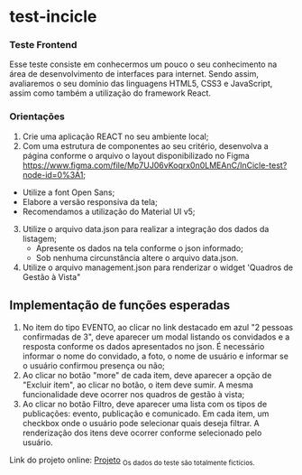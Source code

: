 # test-incicle
### Teste Frontend
Esse teste consiste em conhecermos um pouco o seu conhecimento na área de desenvolvimento de interfaces para internet. Sendo assim, avaliaremos o seu domínio das linguagens HTML5, CSS3 e JavaScript, assim como também a utilização do framework React. 

### Orientações
1. Crie uma aplicação REACT no seu ambiente local;
2. Com uma estrutura de componentes ao seu critério, desenvolva a página conforme o arquivo o layout disponibilizado no Figma <https://www.figma.com/file/Mp7UJ06vKoqrx0n0LMEAnC/InCicle-test?node-id=0%3A1>;
  * Utilize a font Open Sans;
  * Elabore a versão responsiva da tela;
  * Recomendamos a utilização do Material UI v5;
3. Utilize o arquivo data.json para realizar a integração dos dados da listagem;
   * Apresente os dados na tela conforme o json informado;
   * Sob nenhuma circunstância altere o arquivo data.json.
4. Utilize o arquivo management.json para renderizar o widget 'Quadros de Gestão à Vista"

## Implementação de funções esperadas
1. No item do tipo EVENTO, ao clicar no link destacado em azul "2 pessoas confirmadas de 3", deve aparecer um modal listando os convidados e a resposta conforme os dados apresentados no json. É necessário informar o nome do convidado, a foto, o nome de usuário e informar se o usuário confirmou presença ou não;
2. Ao clicar no botão "more" de cada item, deve aparecer a opção de "Excluir item", ao clicar no botão, o item deve sumir. A mesma funcionalidade deve ocorrer nos quadros de gestão à vista;
3. Ao clicar no botão Filtro, deve aparecer uma lista com os tipos de publicações: evento, publicação e comunicado. Em cada item, um checkbox onde o usuário pode selecionar quais deseja filtrar. A renderização dos itens deve ocorrer conforme selecionado pelo usuário.

Link do projeto online: <a href=' https://testincicle.vercel.app/'>Projeto</a>
<sub>Os dados do teste são totalmente fictícios.</sub>
